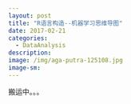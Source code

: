 ```yaml
---
layout: post
title: "R语言构造--机器学习思维导图"
date: 2017-02-21
categories:
  - DataAnalysis
description:
image: /img/aga-putra-125108.jpg
image-sm:
---
```

搬运中。。。
